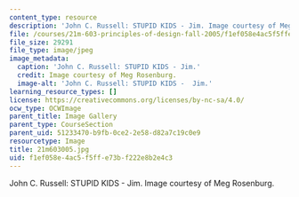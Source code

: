```yaml
---
content_type: resource
description: 'John C. Russell: STUPID KIDS - Jim. Image courtesy of Meg Rosenburg.'
file: /courses/21m-603-principles-of-design-fall-2005/f1ef058e4ac5f5ffe73bf222e8b2e4c3_21m603005.jpg
file_size: 29291
file_type: image/jpeg
image_metadata:
  caption: 'John C. Russell: STUPID KIDS - Jim.'
  credit: Image courtesy of Meg Rosenburg.
  image-alt: 'John C. Russell: STUPID KIDS -  Jim.'
learning_resource_types: []
license: https://creativecommons.org/licenses/by-nc-sa/4.0/
ocw_type: OCWImage
parent_title: Image Gallery
parent_type: CourseSection
parent_uid: 51233470-b9fb-0ce2-2e58-d82a7c19c0e9
resourcetype: Image
title: 21m603005.jpg
uid: f1ef058e-4ac5-f5ff-e73b-f222e8b2e4c3
---
```

John C. Russell: STUPID KIDS - Jim. Image courtesy of Meg Rosenburg.